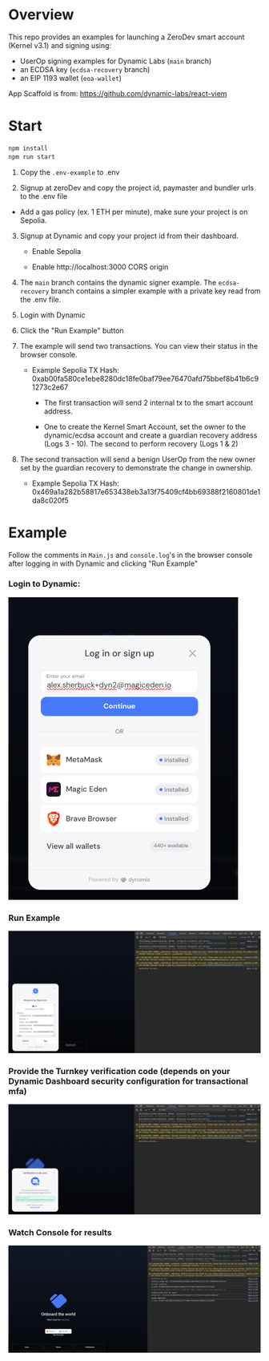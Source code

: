 # Overview

This repo provides an examples for launching a ZeroDev smart account (Kernel v3.1) and signing using:

- UserOp signing examples for Dynamic Labs (`main` branch)
- an ECDSA key (`ecdsa-recovery` branch)
- an EIP 1193 wallet (`eoa-wallet`)

App Scaffold is from: https://github.com/dynamic-labs/react-viem

# Start

```javascript
npm install
npm run start
```

1. Copy the `.env-example` to .env

2. Signup at zeroDev and copy the project id, paymaster and bundler urls to the .env file

- Add a gas policy (ex. 1 ETH per minute), make sure your project is on Sepolia.

3.  Signup at Dynamic and copy your project id from their dashboard.

    - Enable Sepolia

    - Enable http://localhost:3000 CORS origin

4.  The `main` branch contains the dynamic signer example. The `ecdsa-recovery` branch contains a simpler example with a private key read from the .env file.

5.  Login with Dynamic

6.  Click the "Run Example" button

7.  The example will send two transactions. You can view their status in the browser console.

    - Example Sepolia TX Hash: 0xab00fa580ce1ebe8280dc18fe0baf79ee76470afd75bbef8b41b6c91273c2e67

      - The first transaction will send 2 internal tx to the smart account address.

      - One to create the Kernel Smart Account, set the owner to the dynamic/ecdsa account and create a guardian recovery address (Logs 3 - 10). The second to perform recovery (Logs 1 & 2)

8.  The second transaction will send a benign UserOp from the new owner set by the guardian recovery to demonstrate the change in ownership.

    - Example Sepolia TX Hash: 0x469a1a282b58817e653438eb3a13f75409cf4bb69388f2160801de1da8c020f5

# Example

Follow the comments in `Main.js` and `console.log`'s in the browser console after logging in with Dynamic and clicking "Run Example"

### Login to Dynamic:

![login](https://raw.githubusercontent.com/tenthirtyone/dynamic-zerodev/main/imgs/dynamic1.png)

### Run Example

![run example](https://raw.githubusercontent.com/tenthirtyone/dynamic-zerodev/main/imgs/dynamic2.png)

### Provide the Turnkey verification code (depends on your Dynamic Dashboard security configuration for transactional mfa)

![tx mfa](https://raw.githubusercontent.com/tenthirtyone/dynamic-zerodev/main/imgs/dynamic3.png)

### Watch Console for results

![view results](https://raw.githubusercontent.com/tenthirtyone/dynamic-zerodev/main/imgs/dynamic4.png)
